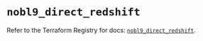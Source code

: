 # `nobl9_direct_redshift`

Refer to the Terraform Registry for docs: [`nobl9_direct_redshift`](https://registry.terraform.io/providers/nobl9/nobl9/0.22.0/docs/resources/direct_redshift).
